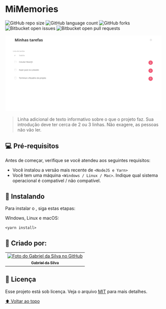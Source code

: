 # MiMemories

![GitHub repo size](https://img.shields.io/github/repo-size/gabrieldasilvadev/TodoListReact?style=for-the-badge)
![GitHub language count](https://img.shields.io/github/languages/count/gabrieldasilvadev/TodoListReact?style=for-the-badge)
![GitHub forks](https://img.shields.io/github/forks/gabrieldasilvadev/TodoListReact?style=for-the-badge)
![Bitbucket open issues](https://img.shields.io/bitbucket/issues/gabrieldasilvadev/TodoListReact?style=for-the-badge)
![Bitbucket open pull requests](https://img.shields.io/bitbucket/pr-raw/gabrieldasilvadev/TodoListReact?style=for-the-badge)

<img src="./src/images/React App.png" alt="Imagem MiMemories">

> Linha adicional de texto informativo sobre o que o projeto faz. Sua introdução deve ter cerca de 2 ou 3 linhas. Não exagere, as pessoas não vão ler.

## 💻 Pré-requisitos

Antes de começar, verifique se você atendeu aos seguintes requisitos:

- Você instalou a versão mais recente de `<NodeJS e Yarn>`
- Você tem uma máquina `<Windows / Linux / Mac>`. Indique qual sistema operacional é compatível / não compatível.

## 🚀 Instalando <MiMemories>

Para instalar o <MiMemories>, siga estas etapas:

WIndows, Linux e macOS:

```
<yarn install>
```

## 🤝 Criado por:

<table>
  <tr>
    <td align="center">
      <a href="#">
        <img src="https://avatars.githubusercontent.com/u/70338009?v=4" width="100px;" alt="Foto do Gabriel da Silva no GitHub"/><br>
        <sub>
          <b>Gabriel da Silva</b>
        </sub>
      </a>
    </td>
  </tr>
</table>

## 📝 Licença

Esse projeto está sob licença. Veja o arquivo [MIT](LICENSE) para mais detalhes.

[⬆ Voltar ao topo](#MiMemories)<br>
